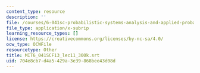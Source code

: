 ```yaml
---
content_type: resource
description: ''
file: /courses/6-041sc-probabilistic-systems-analysis-and-applied-probability-fall-2013/704e8cb7d4a5429a3e39868bee43d08d_MIT6_041SCF13_lec11_300k.srt
file_type: application/x-subrip
learning_resource_types: []
license: https://creativecommons.org/licenses/by-nc-sa/4.0/
ocw_type: OCWFile
resourcetype: Other
title: MIT6_041SCF13_lec11_300k.srt
uid: 704e8cb7-d4a5-429a-3e39-868bee43d08d
---
```

